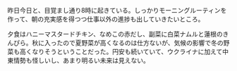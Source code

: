 昨日今日と、目覚まし通り8時に起きている。しっかりモーニングルーティンを作って、朝の充実感を得つつ仕事以外の進捗も出していきたいところ。

夕食はハニーマスタードチキン、なめこの赤だし、副菜に白菜ナムルと蓮根のきんぴら。秋に入ったので夏野菜が高くなるのは仕方ないが、気候の影響で冬の野菜も高くなりそうということだった。円安も続いていて、ウクライナに加えて中東情勢も怪しいし、あまり明るい未来は見えない。
